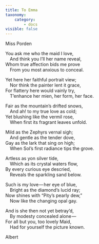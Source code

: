 ```yaml
---
title: To Emma
taxonomy:
    category:
        - docs
visible: false
---
```


<div class="author">Miss Porden</div>

You ask me who the maid I love,  
&emsp;And think you I’ll her name reveal,  
Whom true affection bids me prove  
&emsp;From you most anxious to conceal.  

Yet here her faithful portrait view;  
&emsp;Nor think the painter lent it grace,  
For flattery here would vainly try,  
&emsp;T’enhance her mien, her form, her face.  

Fair as the mountain’s drifted snows,  
&emsp;And ah! to my true love as cold;  
Yet blushing like the vermil rose,  
&emsp;When first its fragrant leaves unfold.  

Mild as the Zephyrs vernal sigh;  
&emsp;And gentle as the tender dove,  
Gay as the lark that sing on high;  
&emsp;When Sol’s first radiance tips the grove.

Artless as yon silver tide,  
&emsp;Which as its crystal waters flow,  
By every curious eye descried,  
&emsp;Reveals the sparkling sand below.  

Such is my love — her eye of blue,  
&emsp;Bright as the diamond’s lucid ray;  
Now shines with “Pity’s pearly dew,”  
&emsp;Now like the changing opal gay.  

And is she then not yet betray’d,  
&emsp;By modesty concealed alone —   
For all but you, too lovely Maid,  
&emsp;Had for yourself the picture known.

Albert 